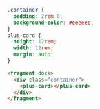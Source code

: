 ```css [style]
.container {
  padding: 2rem 0;
  background-color: #eeeeee;
}
plus-card {
  height: 12rem;
  width: 12rem;
  margin: auto;
}
```

```html [template]
<fragment dock>
  <div class="container">
    <plus-card></plus-card>
  </div>
</fragment>
```
